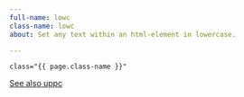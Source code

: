 ```yaml
---
full-name: lowc
class-name: lowc
about: Set any text within an html-element in lowercase.

---
```

    class="{{ page.class-name }}"

[See also uppc](#tag-uppc)